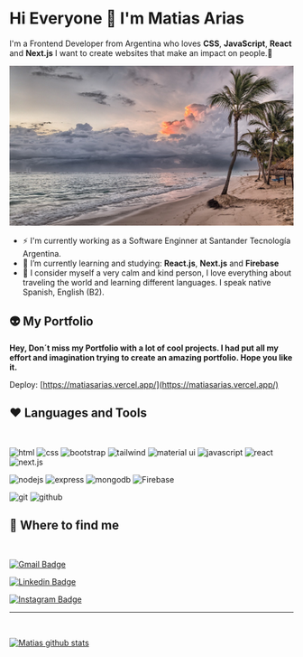 # Hi Everyone 👋 I'm Matias Arias

I'm a Frontend Developer from Argentina who loves **CSS**, **JavaScript**, **React** and **Next.js** I want to create websites that make an impact on people.💜

![readme profile img](./assets/beach-image-profile.jpg)

- ⚡ I'm currently working as a Software Enginner at Santander Tecnología Argentina.
- 🌱 I’m currently learning and studying: **React.js**, **Next.js** and **Firebase**
- 💛 I consider myself a very calm and kind person, I love everything about traveling the world and learning different languages. I speak native Spanish, English (B2).

## 👽 My Portfolio

**Hey, Don´t miss my Portfolio with a lot of cool projects. I had put all my effort and imagination trying to create an amazing portfolio. Hope you like it.**

Deploy: [https://matiasarias.vercel.app/](https://matiasarias.vercel.app/)

## ❤️ Languages and Tools

<br />

![html](https://img.shields.io/badge/HTML5-E34F26?style=for-the-badge&logo=html5&logoColor=white)
![css](https://img.shields.io/badge/CSS3-1572B6?style=for-the-badge&logo=css3&logoColor=white)
![bootstrap](https://img.shields.io/badge/Bootstrap-563D7C?style=for-the-badge&logo=bootstrap&logoColor=white)
![tailwind](https://img.shields.io/badge/Tailwind_CSS-38B2AC?style=for-the-badge&logo=tailwind-css&logoColor=white)
![material ui](https://img.shields.io/badge/Material%20UI-007FFF?style=for-the-badge&logo=mui&logoColor=white)
![javascript](https://img.shields.io/badge/JavaScript-F7DF1E?style=for-the-badge&logo=javascript&logoColor=black)
![react](https://img.shields.io/badge/React-20232A?style=for-the-badge&logo=react&logoColor=61DAFB)
![next.js](https://img.shields.io/badge/next.js-000000?style=for-the-badge&logo=nextdotjs&logoColor=white)
<br />

![nodejs](https://img.shields.io/badge/Node.js-43853D?style=for-the-badge&logo=node.js&logoColor=white)
![express](https://img.shields.io/badge/Express.js-404D59?style=for-the-badge)
![mongodb](https://img.shields.io/badge/MongoDB-4EA94B?style=for-the-badge&logo=mongodb&logoColor=white)
![Firebase](https://img.shields.io/badge/firebase-ffca28?style=for-the-badge&logo=firebase&logoColor=black)
<br />

![git](https://img.shields.io/badge/GIT-E44C30?style=for-the-badge&logo=git&logoColor=white)
![github](https://img.shields.io/badge/GitHub-100000?style=for-the-badge&logo=github&logoColor=whit)
<br />

## 🌌 Where to find me

<br />

[![Gmail Badge](https://img.shields.io/badge/-matt.arias182@gmail.com-c14438?style=flat-square&logo=Gmail&logoColor=white&link=mailto:matt.arias182@gmail.com)](mailto:matt.arias182@gmail.com)

[![Linkedin Badge](https://img.shields.io/badge/-matiasarias-blue?style=flat-square&logo=Linkedin&logoColor=white&link=https://www.linkedin.com/in/matiasariasa27/)](https://www.linkedin.com/in/matiasarias27/)

[![Instagram Badge](https://img.shields.io/badge/-matiarias-green?style=flat-square&logo=instagram&logoColor=white&link=https://instagram.com/_matiarias/)](https://instagram.com/_matiarias)

---

<br />

[![Matias github stats](https://github-readme-stats.vercel.app/api?username=matiarias&show_icons=true&bg_color=f3eaea&title_color=49af40&icon_color=49af40)](https://github.com/matiarias)
